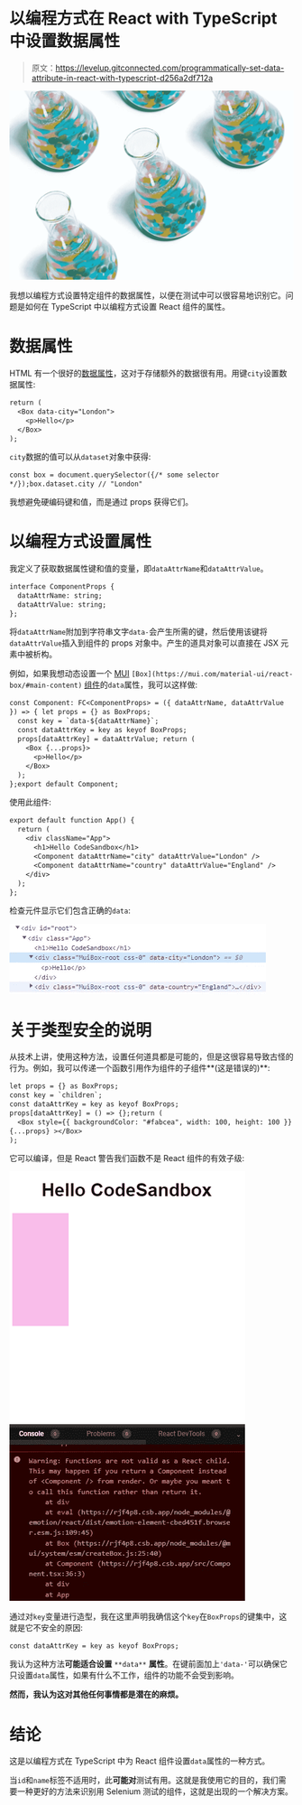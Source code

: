 # 以编程方式在 React with TypeScript 中设置数据属性

> 原文：<https://levelup.gitconnected.com/programmatically-set-data-attribute-in-react-with-typescript-d256a2df712a>

![](img/8baa488f7100302bc32612bc95a23abb.png)

我想以编程方式设置特定组件的数据属性，以便在测试中可以很容易地识别它。问题是如何在 TypeScript 中以编程方式设置 React 组件的属性。

# 数据属性

HTML 有一个很好的[数据属性](https://developer.mozilla.org/en-US/docs/Learn/HTML/Howto/Use_data_attributes)，这对于存储额外的数据很有用。用键`city`设置数据属性:

```
return (
  <Box data-city="London">
    <p>Hello</p>
  </Box>
);
```

`city`数据的值可以从`dataset`对象中获得:

```
const box = document.querySelector({/* some selector */});box.dataset.city // "London"
```

我想避免硬编码键和值，而是通过 props 获得它们。

# 以编程方式设置属性

我定义了获取数据属性键和值的变量，即`dataAttrName`和`dataAttrValue`。

```
interface ComponentProps {
  dataAttrName: string;
  dataAttrValue: string;
};
```

将`dataAttrName`附加到字符串文字`data-`会产生所需的键，然后使用该键将`dataAttrValue`插入到组件的 props 对象中。产生的道具对象可以直接在 JSX 元素中被析构。

例如，如果我想动态设置一个 [MUI](https://mui.com/material-ui/react-box/#main-content) `[Box](https://mui.com/material-ui/react-box/#main-content)` [组件](https://mui.com/material-ui/react-box/#main-content)的`data`属性，我可以这样做:

```
const Component: FC<ComponentProps> = ({ dataAttrName, dataAttrValue
}) => { let props = {} as BoxProps;
  const key = `data-${dataAttrName}`;
  const dataAttrKey = key as keyof BoxProps;
  props[dataAttrKey] = dataAttrValue; return (
    <Box {...props}>
      <p>Hello</p>
    </Box>
  );
};export default Component;
```

使用此组件:

```
export default function App() {
  return (
    <div className="App">
      <h1>Hello CodeSandbox</h1>
      <Component dataAttrName="city" dataAttrValue="London" />
      <Component dataAttrName="country" dataAttrValue="England" />
    </div>
  );
};
```

检查元件显示它们包含正确的`data`:

![](img/6b87a792fd14d36602824aba26d7f40d.png)

# 关于类型安全的说明

从技术上讲，使用这种方法，设置任何道具都是可能的，但是这很容易导致古怪的行为。例如，我可以传递一个函数引用作为组件的子组件**(这是错误的)**:

```
let props = {} as BoxProps;
const key = `children`;
const dataAttrKey = key as keyof BoxProps;
props[dataAttrKey] = () => {};return (
  <Box style={{ backgroundColor: "#fabcea", width: 100, height: 100 }} {...props} ></Box>
);
```

它可以编译，但是 React 警告我们函数不是 React 组件的有效子级:

![](img/6ddc13700ecedde5e1474d4b937b3d73.png)

通过对`key`变量进行造型，我在这里声明我确信这个`key`在`BoxProps`的键集中，这就是它不安全的原因:

```
const dataAttrKey = key as keyof BoxProps;
```

我认为这种方法**可能适合设置** `**data**` **属性**。在键前面加上`'data-'`可以确保它只设置`data`属性，如果有什么不工作，组件的功能不会受到影响。

**然而，我认为这对其他任何事情都是潜在的麻烦。**

# 结论

这是以编程方式在 TypeScript 中为 React 组件设置`data`属性的一种方式。

当`id`和`name`标签不适用时，此**可能对**测试有用。这就是我使用它的目的，我们需要一种更好的方法来识别用 Selenium 测试的组件，这就是出现的一个解决方案。